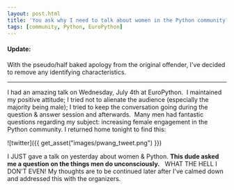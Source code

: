 ```yaml
---
layout: post.html
title: 'You ask why I need to talk about women in the Python community?'
tags: [community, Python, EuroPython]
---
```


#### Update:

With the pseudo/half baked apology from the original offender, I've decided to remove any identifying characteristics. 

-----

I had an amazing talk on Wednesday, July 4th at EuroPython.  I maintained my positive attitude; I tried not to alienate the audience (especially the majority being male); I tried to keep the conversation going during the question & answer session and afterwards.  Many men had fantastic questions regarding my subject: increasing female engagement in the Python community. I returned home tonight to find this: 

![twitter]({{ get_asset("images/pwang_tweet.png") }})

I JUST gave a talk on yesterday about women & Python. **This dude asked me a question on the things men do unconsciously.**   WHAT THE HELL I DON'T EVEN! My thoughts are to be continued later after I've calmed down and addressed this with the organizers. 